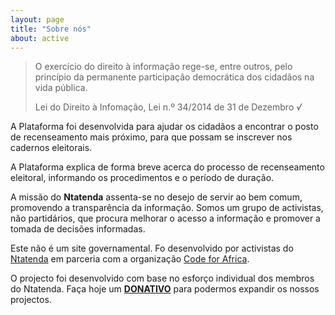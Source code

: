 ```yaml
---
layout: page
title: "Sobre nós"
about: active
---
```


> O exercício do direito à informação rege-se, entre outros, pelo princípio da permanente participação democrática dos cidadãos na vida pública.
> <footer>Lei do Direito à Infomação, Lei n.º 34/2014 de 31 de Dezembro <cite title="Source Title">√</cite></footer>

<p class="lead">A Plataforma foi desenvolvida para ajudar os cidadãos a encontrar o posto de recenseamento mais próximo, para que possam se inscrever nos cadernos eleitorais.</p>

A Plataforma explica de forma breve acerca do processo de recenseamento eleitoral, informando os procedimentos e o período de duração.

A missão do <b>Ntatenda</b> assenta-se no desejo de servir ao bem comum, promovendo a transparência da informação.
Somos um grupo de activistas, não partidários, que procura melhorar o acesso a informação e promover a tomada de decisões informadas.

Este não é um site governamental. Fo desenvolvido por activistas do <a href="http://ntatenda.com/" target="_blank">Ntatenda</a> em parceria com a organização <a href="http://www.codeforafrica.org" target="_blank">Code for Africa</a>.

O projecto foi desenvolvido com base no esforço individual dos membros do Ntatenda. Faça hoje um  <a href="http://eleicoes.ntatenda.com/doacoes/" target="_blank"><b>DONATIVO</b></a> para podermos expandir os nossos projectos.
